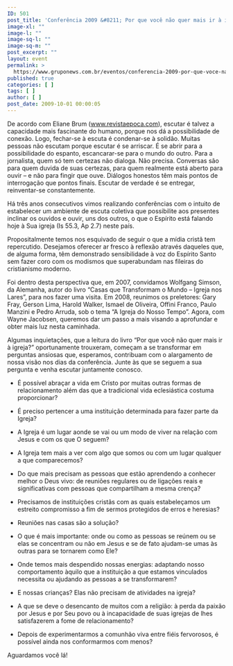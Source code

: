 ```yaml
---
ID: 501
post_title: 'Conferência 2009 &#8211; Por que você não quer mais ir à igreja?'
image-xl: ""
image-l: ""
image-sq-l: ""
image-sq-m: ""
post_excerpt: ""
layout: event
permalink: >
  https://www.gruponews.com.br/eventos/conferencia-2009-por-que-voce-nao-quer-mais-ir-a-igreja
published: true
categories: [ ]
tags: [ ]
author: [ ]
post_date: 2009-10-01 00:00:05
---
```

De acordo com Eliane Brum (www.revistaepoca.com), escutar é talvez a capacidade mais fascinante do humano, porque nos dá a possibilidade de conexão. Logo, fechar-se à escuta é condenar-se à solidão. Muitas pessoas não escutam porque escutar é se arriscar. É se abrir para a possibilidade do espanto, escancarar-se para o mundo do outro. Para a jornalista, quem só tem certezas não dialoga. Não precisa. Conversas são para quem duvida de suas certezas, para quem realmente está aberto para ouvir – e não para fingir que ouve. Diálogos honestos têm mais pontos de interrogação que pontos finais. Escutar de verdade é se entregar, reinventar-se constantemente.

Há três anos consecutivos vimos realizando conferências com o intuito de estabelecer um ambiente de escuta coletiva que possibilite aos presentes inclinar os ouvidos e ouvir, uns dos outros, o que o Espírito está falando hoje à Sua igreja (Is 55.3, Ap 2.7) neste país.

Propositalmente temos nos esquivado de seguir o que a mídia cristã tem repercutido. Desejamos oferecer ar fresco à reflexão através daqueles que, de alguma forma, têm demonstrado sensibilidade à voz do Espírito Santo sem fazer coro com os modismos que superabundam nas fileiras do cristianismo moderno.

Foi dentro desta perspectiva que, em 2007, convidamos Wolfgang Simson, da Alemanha, autor do livro “Casas que Transformam o Mundo – Igreja nos Lares”, para nos fazer uma visita. Em 2008, reunimos os preletores: Gary Fray, Gerson Lima, Harold Walker, Ismael de Oliveira, Offini Franco, Paulo Manzini e Pedro Arruda, sob o tema “A Igreja do Nosso Tempo”. Agora, com Wayne Jacobsen, queremos dar um passo a mais visando a aprofundar e obter mais luz nesta caminhada.

Algumas inquietações, que a leitura do livro “Por que você não quer mais ir à igreja?” oportunamente trouxeram, começam a se transformar em perguntas ansiosas que, esperamos, contribuam com o alargamento de nossa visão nos dias da conferência. Junte às que se seguem a sua pergunta e venha escutar juntamente conosco.

- É possível abraçar a vida em Cristo por muitas outras formas de relacionamento além das que a tradicional vida eclesiástica costuma proporcionar?

- É preciso pertencer a uma instituição determinada para fazer parte da Igreja?

- A Igreja é um lugar aonde se vai ou um modo de viver na relação com Jesus e com os que O seguem?

- A Igreja tem mais a ver com algo que somos ou com um lugar qualquer a que comparecemos?

- Do que mais precisam as pessoas que estão aprendendo a conhecer melhor o Deus vivo: de reuniões regulares ou de ligações reais e significativas com pessoas que compartilham a mesma crença?

- Precisamos de instituições cristãs com as quais estabeleçamos um estreito compromisso a fim de sermos protegidos de erros e heresias?

- Reuniões nas casas são a solução?

- O que é mais importante: onde ou como as pessoas se reúnem ou se elas se concentram ou não em Jesus e se de fato ajudam-se umas às outras para se tornarem como Ele?

- Onde temos mais despendido nossas energias: adaptando nosso comportamento àquilo que a instituição a que estamos vinculados necessita ou ajudando as pessoas a se transformarem?

- E nossas crianças? Elas não precisam de atividades na igreja?

- A que se deve o desencanto de muitos com a religião: à perda da paixão por Jesus e por Seu povo ou à incapacidade de suas igrejas de lhes satisfazerem a fome de relacionamento?

- Depois de experimentarmos a comunhão viva entre fiéis fervorosos, é possível ainda nos conformarmos com menos?

Aguardamos você lá!